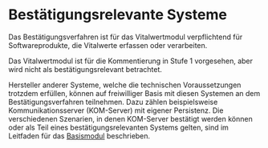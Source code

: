 # Bestätigungsrelevante Systeme

Das Bestätigungsverfahren ist für das Vitalwertmodul verpflichtend für Softwareprodukte, die Vitalwerte erfassen oder verarbeiten. 

Das Vitalwertmodul ist für die Kommentierung in Stufe 1 vorgesehen, aber wird nicht als bestätigungsrelevant betrachtet.

Hersteller anderer Systeme, welche die technischen Voraussetzungen trotzdem erfüllen, können auf freiwilliger Basis mit diesen Systemen an dem Bestätigungsverfahren teilnehmen. Dazu zählen beispielsweise Kommunikationsserver (KOM-Server) mit eigener Persistenz. Die verschiedenen Szenarien, in denen KOM-Server bestätigt werden können oder als Teil eines bestätigungsrelevanten Systems gelten, sind im Leitfaden für das [Basismodul](https://simplifier.net/guide/ImplementierungsleitfadenIsiK-Basismodul/UebergreifendeFestlegungenBestaetigungsrelevanteSysteme) beschrieben.
